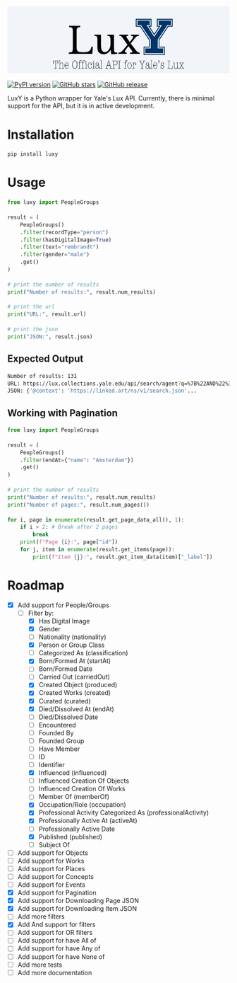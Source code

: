![Lux Logo](https://github.com/project-lux/luxy/blob/main/docs/images/luxy-logo.jpg?raw=true)

[![PyPI version](https://badge.fury.io/py/luxy.svg)](https://badge.fury.io/py/luxy)
[![GitHub stars](https://img.shields.io/github/stars/project-lux/luxy.svg)](https://github.com/project-lux/luxy/stargazers)
[![GitHub release](https://img.shields.io/github/v/release/project-lux/luxy)](https://github.com/project-lux/luxy/releases)


LuxY is a Python wrapper for Yale's Lux API. Currently, there is minimal support for the API, but it is in active development.

# Installation

```bash
pip install luxy
```

# Usage

```python
from luxy import PeopleGroups

result = (
    PeopleGroups()
    .filter(recordType="person")
    .filter(hasDigitalImage=True)
    .filter(text="rembrandt")
    .filter(gender="male")
    .get()
)

# print the number of results
print("Number of results:", result.num_results)

# print the url
print("URL:", result.url)

# print the json
print("JSON:", result.json)
```

## Expected Output

```bash
Number of results: 131
URL: https://lux.collections.yale.edu/api/search/agent?q=%7B%22AND%22%3A%20%5B%7B%22recordType%22%3A%20%22person%22%7D%2C%20%7B%22hasDigitalImage%22%3A%201%7D%2C%20%7B%22text%22%3A%20%22rembrandt%22%7D%2C%20%7B%22gender%22%3A%20%7B%22id%22%3A%20%22https%3A//lux.collections.yale.edu/data/concept/6f652917-4c07-4d51-8209-fcdd4f285343%22%7D%7D%5D%7D
JSON: {'@context': 'https://linked.art/ns/v1/search.json'...
```

## Working with Pagination

```python
from luxy import PeopleGroups

result = (
    PeopleGroups()
    .filter(endAt={"name": "Amsterdam"})
    .get()
)

# print the number of results
print("Number of results:", result.num_results)
print("Number of pages:", result.num_pages())

for i, page in enumerate(result.get_page_data_all(), 1):
    if i > 2: # Break after 2 pages
        break
    print(f"Page {i}:", page["id"])
    for j, item in enumerate(result.get_items(page)):
        print(f"Item {j}:", result.get_item_data(item)["_label"])
```

# Roadmap

- [x] Add support for People/Groups
    - [ ] Filter by:
        - [x] Has Digital Image
        - [x] Gender
        - [ ] Nationality (nationality)
        - [x] Person or Group Class
        - [ ] Categorized As (classification)
        - [x] Born/Formed At (startAt)
        - [ ] Born/Formed Date
        - [ ] Carried Out (carriedOut)
        - [x] Created Object (produced)
        - [x] Created Works (created)
        - [x] Curated (curated)
        - [x] Died/Dissolved At (endAt)
        - [ ] Died/Dissolved Date
        - [ ] Encountered
        - [ ] Founded By
        - [ ] Founded Group
        - [ ] Have Member
        - [ ] ID
        - [ ] Identifier
        - [x] Influenced (influenced)
        - [ ] Influenced Creation Of Objects
        - [ ] Influenced Creation Of Works
        - [ ] Member Of (memberOf)
        - [x] Occupation/Role (occupation)
        - [x] Professional Activity Categorized As (professionalActivity)
        - [x] Professionally Active At (activeAt)
        - [ ] Professionally Active Date
        - [x] Published (published)
        - [ ] Subject Of
- [ ] Add support for Objects
- [ ] Add support for Works
- [ ] Add support for Places
- [ ] Add support for Concepts
- [ ] Add support for Events
- [x] Add support for Pagination
- [x] Add support for Downloading Page JSON
- [x] Add support for Downloading Item JSON
- [ ] Add more filters
- [x] Add And support for filters
- [ ] Add support for OR filters
- [ ] Add support for have All of
- [ ] Add support for have Any of
- [ ] Add support for have None of
- [ ] Add more tests
- [ ] Add more documentation